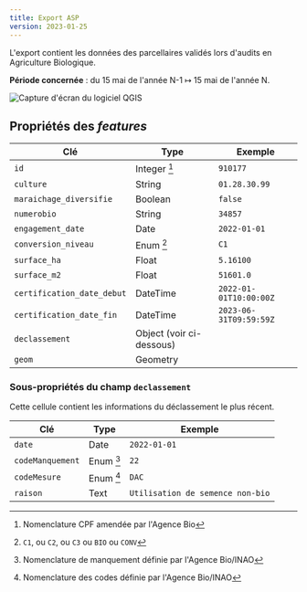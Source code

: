 ```yaml
---
title: Export ASP
version: 2023-01-25
---
```


L'export contient les données des parcellaires validés
lors d'audits en Agriculture Biologique.

**Période concernée** : du 15 mai de l'année N-1 ↦ 15 mai de l'année N.

![Capture d'écran du logiciel QGIS](./export-cartobio-asp.png)

## Propriétés des _features_

| Clé                         | Type                | Exemple
| ---                         | ---                 | ---
| `id`                        | Integer [^1]        | `910177`
| `culture`                   | String              | `01.28.30.99`
| `maraichage_diversifie`     | Boolean             | `false`
| `numerobio`                 | String              | `34857`
| `engagement_date`           | Date                | `2022-01-01`
| `conversion_niveau`         | Enum [^2]           | `C1`
| `surface_ha`                | Float               | `5.16100`
| `surface_m2`                | Float               | `51601.0`
| `certification_date_debut`  | DateTime            | `2022-01-01T10:00:00Z`
| `certification_date_fin`    | DateTime            | `2023-06-31T09:59:59Z`
| `declassement`              | Object (voir ci-dessous)
| `geom`                      | Geometry            |

### Sous-propriétés du champ `declassement`

Cette cellule contient les informations du déclassement le plus récent.

| Clé                 | Type          | Exemple
| ---                 | ---           | ---
| `date`              | Date          | `2022-01-01`
| `codeManquement`    | Enum [^3]     | `22`
| `codeMesure`        | Enum [^4]     | `DAC`
| `raison`            | Text          | `Utilisation de semence non-bio`

[^1]: Nomenclature CPF amendée par l'Agence Bio
[^2]: `C1`, ou `C2`, ou `C3` ou `BIO` ou `CONV`
[^3]: Nomenclature de manquement définie par l'Agence Bio/INAO
[^4]: Nomenclature des codes définie par l'Agence Bio/INAO
